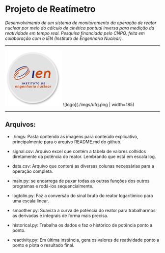 # Projeto de Reatímetro
_Desenvolvimento de um sistema de monitoramento da operação de reator nuclear por meio do cálculo de cinética pontual inversa para medição da reatividade em tempo real. Pesquisa financiada pelo CNPQ, feita em colaboração com o IEN (Instituto de Engenharia Nuclear)._

---
![logo](./imgs/ien.png)
![logo](./imgs/ufrj.png | width=185)

---

## Arquivos:


* ./imgs: Pasta contendo as imagens para conteúdo explicativo, principalmente para o arquivo README.md do github.

* signal.csv: Arquivo excel que contém a tabela de valores colhidos diretamente da potência do reator. Lembrando que está em escala log. 

* data.csv: Arquivo que conterá as diversas colunas necessárias para a operação completa.

* main.py: se encarrega de puxar todas as outras funções dos outros programas e rodá-los sequencialmente.

* logtolin.py: Faz a conversão do sinal bruto do reator logarítimico para uma escala linear.

* smoother.py: Suaviza a curva de potência do reator para trabalharmos as derivadas e integrais de forma mais precisa.

* historical.py: Trabalha os dados e faz o histórico de potência ponto a ponto.

* reactivity.py: Em última instância, gera os valores de reatividade ponto a ponto e plota o resultado final.